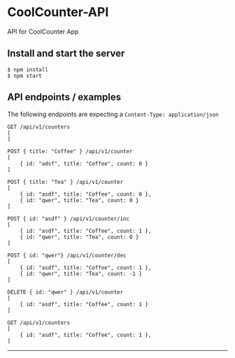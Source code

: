 # CoolCounter-API

API for CoolCounter App

## Install and start the server

```
$ npm install
$ npm start
```

## API endpoints / examples

The following endpoints are expecting a `Content-Type: application/json`

```
GET /api/v1/counters
[
]

POST { title: "Coffee" } /api/v1/counter
[
    { id: "adsf", title: "Coffee", count: 0 }
]

POST { title: "Tea" } /api/v1/counter
[
    { id: "asdf", title: "Coffee", count: 0 },
    { id: "qwer", title: "Tea", count: 0 }
]

POST { id: "asdf" } /api/v1/counter/inc
[
    { id: "asdf", title: "Coffee", count: 1 },
    { id: "qwer", title: "Tea", count: 0 }
]

POST { id: "qwer"} /api/v1/counter/dec
[
    { id: "asdf", title: "Coffee", count: 1 },
    { id: "qwer", title: "Tea", count: -1 }
]

DELETE { id: "qwer" } /api/v1/counter
[
    { id: "asdf", title: "Coffee", count: 1 }
]

GET /api/v1/counters
[
    { id: "asdf", title: "Coffee", count: 1 },
]
```
---
